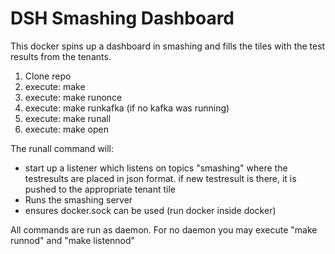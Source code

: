 # DSH Smashing Dashboard

This docker spins up a dashboard in smashing and fills the tiles with the test results from the tenants.

1. Clone repo
2. execute: make
3. execute: make runonce
4. execute: make runkafka (if no kafka was running)
4. execute: make runall
5. execute: make open

The runall command will: 
* start up a listener which listens on topics "smashing" where the testresults are placed in json format. 
if new testresult is there, it is pushed to the appropriate tenant tile
* Runs the smashing server
* ensures docker.sock can be used (run docker inside docker)

All commands are run as daemon. For no daemon you may execute
"make runnod" and "make listennod"
